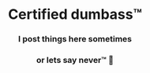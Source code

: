 
<h1 align="center">Certified dumbass™</h1>
<h3 align="center">I post things here sometimes</h3>
<h3 align="center">or lets say never™  🗿</h3>

